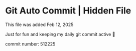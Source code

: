 # Git Auto Commit | Hidden File

This file was added Feb 12, 2025

Just for fun and keeping my daily git commit active 🤪

commit number: 512225
